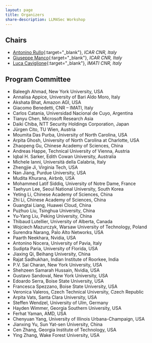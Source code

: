 ```yaml
---
layout: page
title: Organizers
share-description: LLM4Sec Workshop
---
```


## Chairs

- [Antonino Rullo](https://sites.google.com/d/1m6j__OgDRAWfREuqxibCKCL33dSQYKla/p/14MWYmnwYcy5vRYrVN3ycAAWfFbkoJcYZ/edit){:target="_blank"}, _ICAR CNR, Italy_
- [Giuseppe Manco](https://gmanco.github.io/){:target="_blank"}, _ICAR CNR, Italy_
- [Luca Caviglione](https://github.com/lucacav){:target="_blank"}, _IMATI CNR, Italy_


## Program Committee

- Baleegh Ahmad, New York University, USA
- Annalisa Appice, University of Bari Aldo Moro, Italy
- Akshata Bhat, Amazon AGI, USA
- Giacomo Benedetti, CNR – IMATI, Italy
- Carlos Catania, Universidad Nacional de Cuyo, Argentina
- Tianyu Chen, Microsoft Research Asia 
- Daiki Chiba, NTT Security Holdings Corporation, Japan
- Jürgen Cito, TU Wien, Austria
- Moumita Das Purba, University of North Carolina, USA
- Arpita Ghosh, University of North Carolina at Charlotte, USA
- Zhaopeng Gu, Chinese Academy of Sciences, China
- Andreas Happe, Technical University of Vienna, Austria
- Iqbal H. Sarker, Edith Cowan University, Australia
- Michele Ianni, Università della Calabria, Italy
- Zhengjie Ji, Virginia Tech, USA
- Nan Jiang, Purdue University, USA
- Mudita Khurana, Airbnb, USA
- Mohammed Latif Siddiq, University of Notre Dame, France
- Taehyun Lee, Seoul National University, South Korea
- Yeting Li, Chinese Academy of Sciences, China
- Zhi Li, Chinese Academy of Sciences, China
- Guangtai Liang, Huawei Cloud, China
- Puzhuo Liu, Tsinghua University, China
- Yu-Yang Liu, Peking University, China
- Thibaud Lutellier, University of Alberta, Canada
- Wojciech Mazurczyk, Warsaw University of Technology, Poland
- Surendra Narang, Palo Alto Networks, USA
- Paarth Neekhara, Nvidia, USA
- Antonino Nocera, University of Pavia, Italy
- Sudipta Paria, University of Florida, USA
- Jiaxing Qi, Beihang University, China
- Rajat Sadhukhan, Indian Institute of Roorkee, India
- P.V. Sai Charan, New York University, USA
- Shehzeen Samarah Hussain, Nvidia, USA
- Gustavo Sandoval, New York University, USA
- Edoardo Serra, Boise State University, USA
- Francesca Spezzano, Boise State University, USA
- Veronica Valeros, Czech Technical University, Czech Republic
- Arpita Vats, Santa Clara University, USA
- Steffen Wendzel, University of Ulm, Germany
- Hayden Wimmer, Georgia Southern University, USA
- Ferhat Yaman, AMD, USA
- Chenyuan Yang, University of Illinois Urbana-Champaign, USA
- Jianxing Yu, Sun Yat-sen University, China
- Cen Zhang, Georgia Institute of Technology, USA
- Ying Zhang, Wake Forest University, USA
